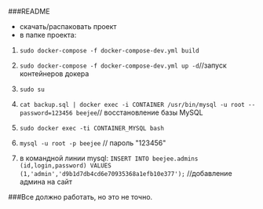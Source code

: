 ###README

- скачать/распаковать проект
- в папке проекта:

1. `sudo docker-compose -f docker-compose-dev.yml build`
2. `sudo docker-compose -f docker-compose-dev.yml up -d`//запуск контейнеров докера

4. `sudo su`
5.  `cat backup.sql | docker exec -i CONTAINER /usr/bin/mysql -u root --password=123456 beejee`// восстановление базы MySQL
7. `sudo docker exec -ti CONTAINER_MYSQL bash`
8. `mysql -u root -p beejee` // пароль "123456"
9. в командной линии mysql: 
 `INSERT INTO beejee.admins (id,login,password)
	VALUES (1,'admin','d9b1d7db4cd6e70935368a1efb10e377');` //добавление админа на сайт


###Все должно работать, но это не точно.


